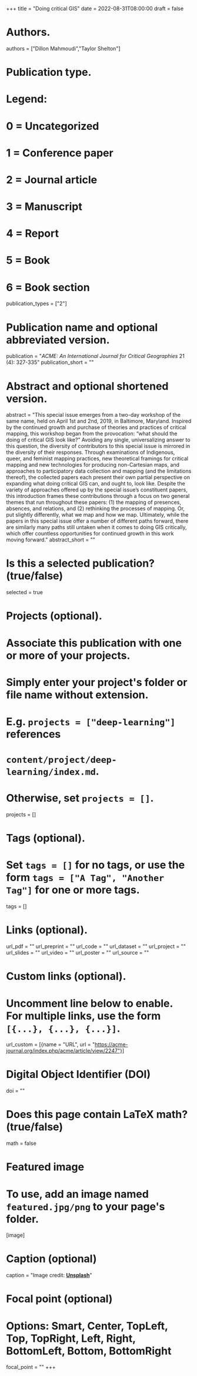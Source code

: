 +++
title = "Doing critical GIS"
date = 2022-08-31T08:00:00
draft = false

# Authors.
authors = ["Dillon Mahmoudi","Taylor Shelton"]

# Publication type.
# Legend:
# 0 = Uncategorized
# 1 = Conference paper
# 2 = Journal article
# 3 = Manuscript
# 4 = Report
# 5 = Book
# 6 = Book section
publication_types = ["2"]

# Publication name and optional abbreviated version.
publication = "_ACME: An International Journal for Critical Geographies_ 21 (4): 327-335"
publication_short = ""

# Abstract and optional shortened version.
abstract = "This special issue emerges from a two-day workshop of the same name, held on April 1st and 2nd, 2019, in Baltimore, Maryland. Inspired by the continued growth and purchase of theories and practices of critical mapping, this workshop began from the provocation: “what should the doing of critical GIS look like?” Avoiding any single, universalizing answer to this question, the diversity of contributors to this special issue is mirrored in the diversity of their responses. Through examinations of Indigenous, queer, and feminist mapping practices, new theoretical framings for critical mapping and new technologies for producing non-Cartesian maps, and approaches to participatory data collection and mapping (and the limitations thereof), the collected papers each present their own partial perspective on expanding what doing critical GIS can, and ought to, look like. Despite the variety of approaches offered up by the special issue’s constituent papers, this introduction frames these contributions through a focus on two general themes that run throughout these papers: (1) the mapping of presences, absences, and relations, and (2) rethinking the processes of mapping. Or, put slightly differently, what we map and how we map. Ultimately, while the papers in this special issue offer a number of different paths forward, there are similarly many paths still untaken when it comes to doing GIS critically, which offer countless opportunities for continued growth in this work moving forward."
abstract_short = ""

# Is this a selected publication? (true/false)
selected = true

# Projects (optional).
#   Associate this publication with one or more of your projects.
#   Simply enter your project's folder or file name without extension.
#   E.g. `projects = ["deep-learning"]` references 
#   `content/project/deep-learning/index.md`.
#   Otherwise, set `projects = []`.
projects = []

# Tags (optional).
#   Set `tags = []` for no tags, or use the form `tags = ["A Tag", "Another Tag"]` for one or more tags.
tags = []

# Links (optional).
url_pdf = ""
url_preprint = ""
url_code = ""
url_dataset = ""
url_project = ""
url_slides = ""
url_video = ""
url_poster = ""
url_source = ""

# Custom links (optional).
#   Uncomment line below to enable. For multiple links, use the form `[{...}, {...}, {...}]`.
 url_custom = [{name = "URL", url = "https://acme-journal.org/index.php/acme/article/view/2247"}]

# Digital Object Identifier (DOI)
doi = ""

# Does this page contain LaTeX math? (true/false)
math = false

# Featured image
# To use, add an image named `featured.jpg/png` to your page's folder. 
[image]
  # Caption (optional)
  caption = "Image credit: [**Unsplash**](https://unsplash.com/photos/pLCdAaMFLTE)"

  # Focal point (optional)
  # Options: Smart, Center, TopLeft, Top, TopRight, Left, Right, BottomLeft, Bottom, BottomRight
  focal_point = ""
+++

